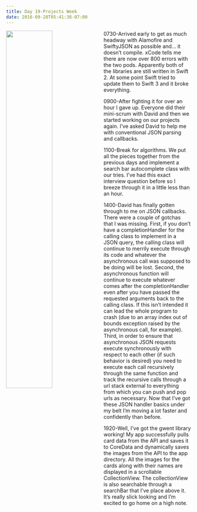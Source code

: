 ```yaml
---
title: Day 19-Projects Week
date: 2016-09-28T05:41:38-07:00
---
```

<img style="float: left; margin:0 1em 1em 0; width: 50%" src="/img/blog/day19.jpg"/>

 0730-Arrived early to get as much headway with Alamofire and SwiftyJSON as possible and… it doesn’t compile.  xCode tells me there are now over 800 errors with the two pods.  Apparently both of the libraries are still written in Swift 2.  At some point Swift tried to update them to Swift 3 and it broke everything.

0900-After fighting it for over an hour I gave up.  Everyone did their mini-scrum with David and then we started working on our projects again.  I’ve asked David to help me with conventional JSON parsing and callbacks. 

1100-Break for algorithms.  We put all the pieces together from the previous days and implement a search bar autocomplete class with our tries.  I’ve had this exact interview question before so I breeze through it in a little less than an hour.

1400-David has finally gotten through to me on JSON callbacks.  There were a couple of gotchas that I was missing.  First, if you don’t have a completionHandler for the calling class to implement in a JSON query, the calling class will continue to merrily execute through its code and whatever the asynchronous call was supposed to be doing will be lost.  Second, the asynchronous function will continue to execute whatever comes after the completionHandler  even after you have passed the requested arguments back to the calling class.  If this isn’t intended it can lead the whole program to crash (due to an array index out of bounds exception raised by the asynchronous call, for example). Third, in order to ensure that asynchronous JSON requests execute synchronously with respect to each other (if such behavior is desired) you need to execute each call recursively through the same function and track the recursive calls through a url stack external to everything from which you can push and pop urls as necessary.  Now that I’ve got these JSON handler basics under my belt I’m moving a lot faster and confidently than before.

1920-Well, I’ve got the gwent library working!  My app successfully pulls card data from the API and saves it to CoreData and dynamically saves the images from the API to the app directory. All the images for the cards along with their names are displayed in a scrollable CollectionView. The collectionView is also searchable through a searchBar that I’ve place above it.  It’s really slick looking and I’m excited to go home on a high note.
